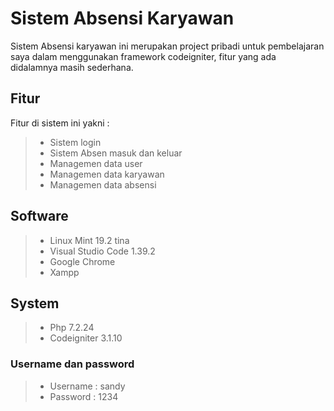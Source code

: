 # Sistem Absensi Karyawan
Sistem Absensi karyawan ini merupakan project pribadi untuk pembelajaran saya dalam menggunakan framework codeigniter, fitur yang ada didalamnya masih sederhana.
## Fitur
Fitur di sistem ini yakni :
> - Sistem login
> - Sistem Absen masuk dan keluar
> - Managemen data user
> - Managemen data karyawan
> - Managemen data absensi
## Software 
> - Linux Mint 19.2 tina
> - Visual Studio Code 1.39.2
> - Google Chrome
> - Xampp
## System
> - Php 7.2.24
> - Codeigniter 3.1.10
### Username dan password
> - Username : sandy
> - Password : 1234


